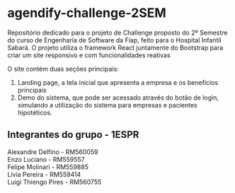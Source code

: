# agendify-challenge-2SEM
Repositório dedicado para o projeto de Challenge proposto do 2º Semestre do curso de Engenharia de Software da Fiap, feito para o Hospital Infantil Sabará. O projeto utiliza o framework React juntamente do Bootstrap para criar um site responsivo e com funcionalidades reativas 

O site contém duas seções principais:
1. Landing page, a tela inicial que apresenta a empresa e os benefícios principais
2. Demo do sistema, que pode ser acessado através do botão de login, simulando a utilização do sistema para empresas e pacientes hipotéticos.

## Integrantes do grupo - 1ESPR
Alexandre Delfino - RM560059\
Enzo Luciano - RM559557\
Felipe Molinari - RM559885\
Livia Pereira - RM559414\
Luigi Thiengo Pires - RM560755
